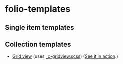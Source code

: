 # folio-templates

## Single item templates

## Collection templates

- [Grid view](collection-grid-view.blade.php) (uses [_c-gridview.scss](sass/_c-gridview.scss)) ([See it in action](https://nono.ma/shop).)